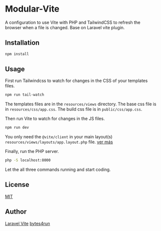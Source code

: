 # Modular-Vite

A configuration to use Vite with PHP and TailwindCSS to refresh the browser when a file is changed. Base on Laravel vite plugin.

## Installation

```bash
npm install
```

## Usage

First run Tailwindcss to watch for changes in the CSS of your templates files.

```bash
npm run tail-watch
```

The templates files are in the `resources/views` directory.
The base css file is in `resources/css/app.css`.
The build css file is in `public/css/app.css`.

Then run Vite to watch for changes in the JS files.

```bash
npm run dev
```

You only need the `@vite/client` in your main layout(s) `resources/views/layouts/app.layout.php` file. [ver más](https://vitejs.dev/guide/backend-integration.html)

Finally, run the PHP server.

```bash
php -S localhost:8000
```

Let the all three commands running and start coding.

## License

[MIT](https://choosealicense.com/licenses/mit/)

## Author

[Laravel Vite](https://laravel.com/docs/10.x/vite)
[bytes4run](https://bytes4run.com/)